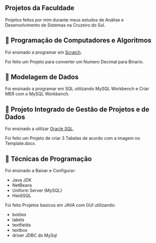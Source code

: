 ## Projetos da Faculdade

Projetos feitos por mim durante meus estudos de Análise e Desenvolvimento de Sistemas na Cruzeiro do Sul.

## 📝 Programação de Computadores e Algoritmos
Foi ensinado a programar em [Scratch](https://scratch.mit.edu/).

Foi feito um Projeto para converter um Numero Decimal para Binario.

## 📝 Modelagem de Dados
Foi ensinado a programar em SQL utilizando MySQL Workbench e Criar MER com o MySQL Workbench.

## 📝 Projeto Integrado de Gestão de Projetos e de Dados
Foi ensinado a utilizar [Oracle SQL](https://livesql.oracle.com/apex/f?p=590:1000). 

Foi feito um Projeto de criar 3 Tabelas de acordo com a imagem no Template.docx.

## 📝 Técnicas de Programação

Foi ensinado a Baixar e Configurar:

- Java JDK
- NetBeans
- Uniform Server (MySQL)
- HeidiSQL

Foi feito Projetos basicos em JAVA com GUI utilizando:

- botões
- labels
- textfields
- textbox
- driver JDBC do MySql